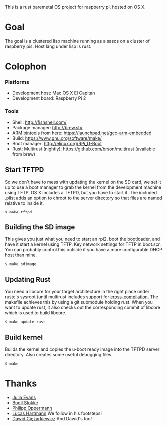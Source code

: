 This is a rust baremetal OS project for raspberry pi, hosted on OS X.

# Goal

The goal is a clustered lisp machine running as a sasos on a cluster of raspberry pis. Host lang under lisp is rust.

# Colophon

### Platforms

* Development host: Mac OS X El Capitan
* Development board: Raspberry Pi 2

### Tools

* Shell: http://fishshell.com/
* Package manager: http://brew.sh/
* ARM bintools from here: https://launchpad.net/gcc-arm-embedded
* Build: https://www.gnu.org/software/make/
* Boot manager: http://elinux.org/RPi_U-Boot
* Rust: Multirust (nightly): https://github.com/brson/multirust (available from brew)

## Start TFTPD

So we don't have to mess with updating the kernel on the SD card, we set it up to use a boot manager to grab the kernel from the development machine using TFTP. OS X includes a TFTPD, but you have to start it. The included .plist adds an option to chroot to the server directory so that files are named relative to inside it.

    $ make tftpd

## Building the SD image

This gives you just what you need to start an rpi2, boot the bootloader, and have it start a kernel using TFTP. Key network settings for TFTP in boot.scr. You can probably control this outside if you have a more configurable DHCP host than mine. 

    $ make sdimage

## Updating Rust

You need a libcore for your target architecture in the right place under rustc's sysroot (until multirust includes support for [cross-compilation](https://github.com/brson/multirust/pull/112). The makefile achieves this by using a git submodule holding rust. When you want to update rust, it also checks out the corresponding commit of libcore which is used to build libcore.    

    $ make update-rust

## Build kernel

Builds the kernel and copies the u-boot ready image into the TFTPD server directory. Also creates some useful debugging files.
 
    $ make

# Thanks

* [Julia Evans](http://jvns.ca/blog/2014/03/21/my-rust-os-will-never-be-finished/)
* [Bodil Stokke](https://skillsmatter.com/skillscasts/4484-build-your-own-lisp-for-great-justice)
* [Philipp Oppermann](http://os.phil-opp.com/)
* [Lucas Hartmann](http://interim-os.com/) We follow in his footsteps!
* [Dawid Ciężarkiewicz](https://github.com/dpc/titanos) And Dawid's too!